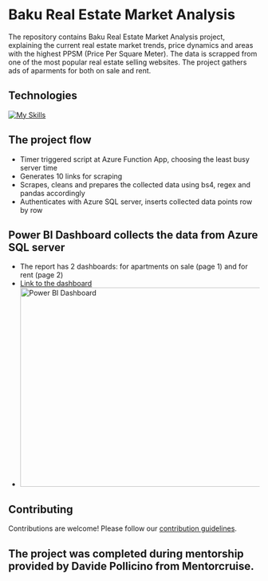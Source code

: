 # Baku Real Estate Market Analysis

The repository contains Baku Real Estate Market Analysis project, explaining the current real estate market trends, price dynamics and areas with the highest PPSM (Price Per Square Meter). The data is scrapped from one of the most popular real estate selling websites.
The project gathers ads of aparments for both on sale and rent.

## Technologies
[![My Skills](https://skillicons.dev/icons?i=python,azure,mysql,vscode,git)](https://skillicons.dev)


## The project flow
* Timer triggered script at  Azure Function App, choosing the least busy server time
* Generates 10 links for scraping
* Scrapes, cleans and prepares the collected data using bs4, regex and pandas accordingly
* Authenticates with Azure SQL server, inserts collected data points row by row

## Power BI Dashboard collects the data from Azure SQL server
* The report has 2 dashboards: for apartments on sale (page 1) and for rent (page 2)
* [Link to the dashboard](https://app.powerbi.com/view?r=eyJrIjoiNTc5MjJiNmUtZWJmMC00NTNmLTgyZmQtMjNkNTkxYzU3MzM3IiwidCI6Ijg2NzI4NzZhLWMwNWYtNDVhMC1iN2Y5LTgxMjRiN2JjZjU0YSIsImMiOjl9)
* <img src="https://i.postimg.cc/bv5vvjJy/PBI.png" width="700" height="400" alt="Power BI Dashboard">

## Contributing
Contributions are welcome! Please follow our [contribution guidelines](CONTRIBUTING.md).

## The project was completed during mentorship provided by Davide Pollicino from Mentorcruise.
